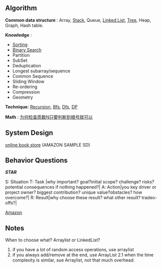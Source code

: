 
## Algorithm

**Common data structure** : Array, [Stack](pages/data-structure/stack.md), Queue, [Linked List](pages/data-structure/linkedlist.md), [Tree](pages/data-structure/tree.md), Heap, Graph, Hash table.   

**Knowledge** : 
* [Sorting](pages/algorithm/sorting.md)
* [Binary Search](pages/algorithm/binary-search.md)
* Partition
* SubSet
* Deduplication
* Longest subarray/sequence
* Common Sequence
* Sliding Window
* Re-ordering
* Compression
* Geometry

__Technique__: [Recursion](pages/technique/recursion.md), [Bfs](pages/technique/bfs.md), [Dfs](pages/technique/dfs.md), [DP](pages/technique/dp.md)

**Math** :
[为何检查质数N只要判断到根号就可以](pages/math/prime-number.md)


## System Design

[online book store](https://www.youtube.com/watch?v=gNQ9-kgyHfo&feature=youtu.be) (AMAZON SAMPLE SD)

## Behavior Questions
___STAR___

S: Situation 
T: Task  |why important? goal?initial scope? challenge? risks? potential consequences if nothing happened?| 
A: Action|you key driver or project owner? biggest contribution? unique value?obstacles? how overcome?|
R: Result|why choose these result? what other result? tradeo-offs?|

[Amazon](pages/bq/amazon.md)


## Notes

When to choose what? Arraylist or LinkedList?
1. if you have a lot of random access operations, use arraylist
2. if you always add/remove at the end, use ArrayList 2.1 when the time complexity is similar, sue Arraylist, not that much overhead.
